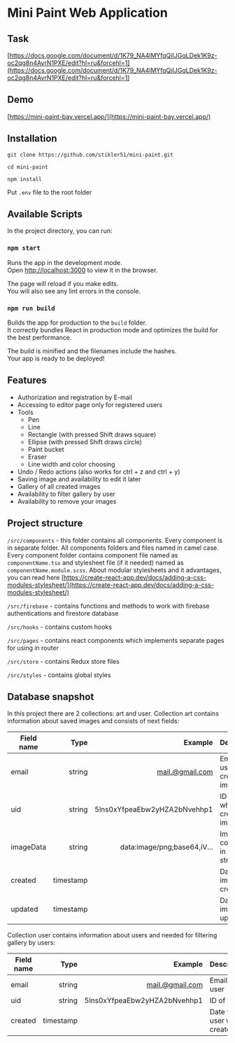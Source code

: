 # Mini Paint Web Application

## Task

[https://docs.google.com/document/d/1K79_NA4lMYfqQiIJGqLDek1K9z-oc2qg8n4AvrN1PXE/edit?hl=ru&forcehl=1](https://docs.google.com/document/d/1K79_NA4lMYfqQiIJGqLDek1K9z-oc2qg8n4AvrN1PXE/edit?hl=ru&forcehl=1)

## Demo

[https://mini-paint-bay.vercel.app/](https://mini-paint-bay.vercel.app/)

## Installation

`git clone https://github.com/stikler51/mini-paint.git`

`cd mini-paint`

`npm install`

Put `.env` file to the root folder

## Available Scripts

In the project directory, you can run:

### `npm start`

Runs the app in the development mode.\
Open [http://localhost:3000](http://localhost:3000) to view it in the browser.

The page will reload if you make edits.\
You will also see any lint errors in the console.

### `npm run build`

Builds the app for production to the `build` folder.\
It correctly bundles React in production mode and optimizes the build for the best performance.

The build is minified and the filenames include the hashes.\
Your app is ready to be deployed!

## Features

- Authorization and registration by E-mail
- Accessing to editor page only for registered users
- Tools
  - Pen
  - Line
  - Rectangle (with pressed Shift draws square)
  - Ellipse (with pressed Shift draws circle)
  - Paint bucket
  - Eraser
  - Line width and color choosing
- Undo / Redo actions (also works for ctrl + z and ctrl + y)
- Saving image and availability to edit it later
- Gallery of all created images
- Availability to filter gallery by user
- Availability to remove your images

## Project structure

`/src/components` - this folder contains all components. Every component is in separate folder. All components folders and files named in camel case. Every component folder contains component file named as `componentName.tsx` and stylesheet file (if it needed) named as `componentName.module.scss`. About modular stylesheets and it advantages, you can read here [https://create-react-app.dev/docs/adding-a-css-modules-stylesheet/](https://create-react-app.dev/docs/adding-a-css-modules-stylesheet/)

`/src/firebase` - contains functions and methods to work with firebase authentications and firestore database

`/src/hooks` - contains custom hooks

`/src/pages` - contains react components which implements separate pages for using in router

`/src/store` - contains Redux store files

`/src/styles` - contains global styles

## Database snapshot

In this project there are 2 collections: art and user. Collection art contains information about saved images and consists of next fields:

| Field name |      Type |                      Example | Description                             |
| ---------- | --------: | ---------------------------: | --------------------------------------- |
| email      |    string |              mail.@gmail.com | Email of user, which creates this image |
| uid        |    string | 5lns0xYfpeaEbw2yHZA2bNvehhp1 | ID of user, which creates this image    |
| imageData  |    string |  data:image/png;base64,iV... | Image converted in Base64 string        |
| created    | timestamp |                              | Date when image was created             |
| updated    | timestamp |                              | Date when image was updated             |

Collection user contains information about users and needed for filtering gallery by users:

| Field name |      Type |                      Example | Description                |
| ---------- | --------: | ---------------------------: | -------------------------- |
| email      |    string |              mail.@gmail.com | Email of user              |
| uid        |    string | 5lns0xYfpeaEbw2yHZA2bNvehhp1 | ID of user                 |
| created    | timestamp |                              | Date when user was created |
